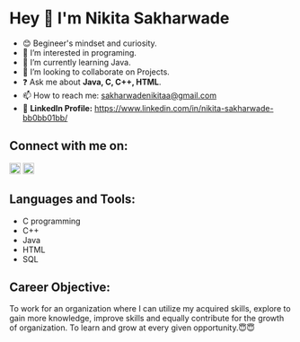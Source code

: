 # Hey 👋 I'm **Nikita Sakharwade**
- 😊 Begineer's mindset and curiosity.
- 👀 I’m interested in programing.
- 🌱 I’m currently learning Java.
- 💞️ I’m looking to collaborate on Projects.
- ❓  Ask me about **Java, C, C++, HTML**.
- 📫 How to reach me: sakharwadenikitaa@gmail.com
- 👧 **LinkedIn Profile:** https://www.linkedin.com/in/nikita-sakharwade-bb0bb01bb/



 ## **Connect with me on:** 

<code><img height="20" src="https://cdn3.iconfinder.com/data/icons/ultimate-social/150/48_github-512.png"></code>
<code><img height="20" src="https://encrypted-tbn0.gstatic.com/images?q=tbn:ANd9GcRX7KzHuOhu1jNikob_z8xcqQVeK8_UXFFUfxlMhWQlmtrkSh9OQHzhSXhp6DwpXGEIecE&usqp=CAU"></code>


 ## **Languages and Tools:**
- C programming
- C++ 
- Java 
- HTML
- SQL


## **Career Objective:**
To work for an organization where I can utilize my acquired skills, explore to gain more knowledge, improve skills and equally contribute for the growth of organization. 
To learn and grow at every given opportunity.😇😇

<!---
niki-123/niki-123 is a ✨ special ✨ repository because its `README.md` (this file) appears on your GitHub profile.
You can click the Preview link to take a look at your changes.
--->
